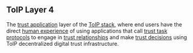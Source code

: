 ## ToIP Layer 4

<p class="c8"><span>The </span><span class="c2"><a class="c3" href="#h.3pfn27y1gu2o">trust application</a></span><span>&nbsp;layer of the </span><span class="c2"><a class="c3" href="#h.wms58fgdch9m">ToIP stack</a></span><span>, where end users have the direct </span><span class="c2"><a class="c3" href="#h.p2mpipjsl834">human experience</a></span><span>&nbsp;of using applications that call </span><span class="c2"><a class="c3" href="#h.uo2gx58kwj2o">trust task protocols</a></span><span>&nbsp;to engage in </span><span class="c2"><a class="c3" href="#h.pu2asd79bqzo">trust relationships</a></span><span>&nbsp;and make </span><span class="c2"><a class="c3" href="#h.m8c86ccqis9r">trust decisions</a></span><span class="c0">&nbsp;using ToIP decentralized digital trust infrastructure.</span></p>

